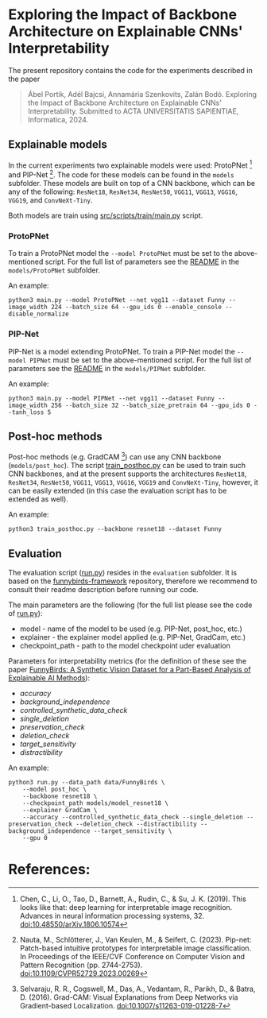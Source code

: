 # Exploring the Impact of Backbone Architecture on Explainable CNNs' Interpretability

The present repository contains the code for the experiments described in the paper

> Ábel Portik, Adél Bajcsi, Annamária Szenkovits, Zalán Bodó. 
> Exploring the Impact of Backbone Architecture on Explainable CNNs' Interpretability.
> Submitted to ACTA UNIVERSITATIS SAPIENTIAE, Informatica, 2024.

## Explainable models

In the current experiments two explainable models were used: ProtoPNet [^Chen-2018-ProtoPNet]
and PIP-Net [^Nauta-2023-PIP-Net]. The code for these models can be found in the `models` subfolder.
These models are built on top of a CNN backbone, which can be any of the following: `ResNet18`, 
`ResNet34`, `ResNet50`, `VGG11`, `VGG13`, `VGG16`, `VGG19`, and `ConvNeXt-Tiny`. 

Both models are train using [src/scripts/train/main.py](https://github.com/PortikAbel/XAI-Interpretability/blob/main/src/scripts/train/main.py) script.

### ProtoPNet

To train a ProtoPNet model the `--model ProtoPNet` must be set to the above-mentioned script.
For the full list of parameters see the [README](https://github.com/PortikAbel/XAI-Interpretability/blob/main/src/models/ProtoPNet/README.md) 
in the `models/ProtoPNet` subfolder.

An example:
```shell
python3 main.py --model ProtoPNet --net vgg11 --dataset Funny --image_width 224 --batch_size 64 --gpu_ids 0 --enable_console --disable_normalize
```

### PIP-Net

PIP-Net is a model extending ProtoPNet. To train a PIP-Net model the `--model PIPNet` 
must be set to the above-mentioned script. For the full list of parameters see the 
[README](https://github.com/PortikAbel/XAI-Interpretability/blob/main/src/models/PIPNet/README.md) in the `models/PIPNet` subfolder.

An example:
```shell
python3 main.py --model PIPNet --net vgg11 --dataset Funny --image_width 256 --batch_size 32 --batch_size_pretrain 64 --gpu_ids 0 --tanh_loss 5
```

## Post-hoc methods

Post-hoc methods (e.g. GradCAM [^Selvaraju-2016-GradCam]) can use any CNN backbone (`models/post_hoc`). 
The script [train_posthoc.py](https://github.com/PortikAbel/XAI-Interpretability/blob/main/src/models/post_hoc/train_posthoc.py) 
can be used to train such CNN backbones, and at the present supports the architectures 
`ResNet18`, `ResNet34`, `ResNet50`, `VGG11`, `VGG13`, `VGG16`, `VGG19` and 
`ConvNeXt-Tiny`, however, it can be easily extended (in this case the evaluation 
script has to be extended as well).

An example:
```shell
python3 train_posthoc.py --backbone resnet18 --dataset Funny
```

## Evaluation

The evaluation script ([run.py](https://github.com/PortikAbel/XAI-Interpretability/blob/main/src/evaluation/run.py)) resides in the `evaluation` subfolder. 
It is based on the [funnybirds-framework](https://github.com/visinf/funnybirds-framework) repository, therefore we recommend to consult
their readme description before running our code.

The main parameters are the following (for the full list please see the code of [run.py](https://github.com/PortikAbel/XAI-Interpretability/blob/main/src/evaluation/run.py)):
* model - name of the model to be used (e.g. PIP-Net, post_hoc, etc.)
* explainer - the explainer model applied (e.g. PIP-Net, GradCam, etc.)
* checkpoint_path - path to the model checkpoint uder evaluation

Parameters for interpretability metrics (for the definition of these see the paper [FunnyBirds: A Synthetic Vision Dataset for a Part-Based Analysis of Explainable AI Methods](https://openaccess.thecvf.com/content/ICCV2023/html/Hesse_FunnyBirds_A_Synthetic_Vision_Dataset_for_a_Part-Based_Analysis_of_ICCV_2023_paper.html)):
* _accuracy_
* _background_independence_
* _controlled_synthetic_data_check_
* _single_deletion_
* _preservation_check_
* _deletion_check_
* _target_sensitivity_
* _distractibility_

An example:
```shell
python3 run.py --data_path data/FunnyBirds \
	--model post_hoc \
	--backbone resnet18 \
	--checkpoint_path models/model_resnet18 \
	--explainer GradCam \
	--accuracy --controlled_synthetic_data_check --single_deletion --preservation_check --deletion_check --distractibility --background_independence --target_sensitivity \
	--gpu 0
```

# References:

[^Selvaraju-2016-GradCam]: Selvaraju, R. R., Cogswell, M., Das, A., Vedantam, R., Parikh, D., & Batra, D. (2016).
  Grad-CAM: Visual Explanations from Deep Networks via Gradient-based Localization. 
  [doi:10.1007/s11263-019-01228-7](https://doi.org/10.1007/s11263-019-01228-7)

[^Chen-2018-ProtoPNet]: Chen, C., Li, O., Tao, D., Barnett, A., Rudin, C., & Su, J. K. (2019).
  This looks like that: deep learning for interpretable image recognition. 
  Advances in neural information processing systems, 32.
  [doi:10.48550/arXiv.1806.10574](https://doi.org/10.48550/arXiv.1806.10574)

[^Nauta-2023-PIP-Net]: Nauta, M., Schlötterer, J., Van Keulen, M., & Seifert, C. (2023). 
  Pip-net: Patch-based intuitive prototypes for interpretable image classification. 
  In Proceedings of the IEEE/CVF Conference on Computer Vision and Pattern Recognition (pp. 2744-2753).
  [doi:10.1109/CVPR52729.2023.00269](https://doi.org/10.1109/CVPR52729.2023.00269)